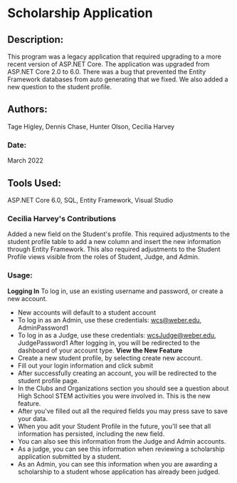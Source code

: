# Scholarship Application
## Description: 
This program was a legacy application that required upgrading to a more recent version of ASP.NET Core. 
The application was upgraded from ASP.NET Core 2.0 to 6.0.
There was a bug that prevented the Entity Framework databases from auto generating that we fixed. 
We also added a new question to the student profile.  
## Authors: 
Tage Higley,
Dennis Chase,
Hunter Olson,
Cecilia Harvey
### Date: 
March 2022
## Tools Used:
ASP.NET Core 6.0,
SQL,
Entity Framework,
Visual Studio
### Cecilia Harvey's Contributions
Added a new field on the Student's profile. This required adjustments to the student profile table to add a new column and insert the new information through Entity Framework. 
This also required adjustments to the Student Profile views visible from the roles of Student, Judge, and Admin. 
### Usage:
**Logging In**
To log in, use an existing username and password, or create a new account. 
- New accounts will default to a student account
- To log in as an Admin, use these credentials: wcs@weber.edu, AdminPassword1
- To log in as a Judge, use these credentials: wcsJudge@weber.edu, JudgePassword1
After logging in, you will be redirected to the dashboard of your account type. 
**View the New Feature**
- Create a new student profile, by selecting create new account. 
- Fill out your login information and click submit
- After successfully creating an account, you will be redirected to the student profile page. 
- In the Clubs and Organizations section you should see a question about High School STEM activities you were involved in. This is the new feature.
- After you've filled out all the required fields you may press save to save your data. 
- When you adit your Student Profile in the future, you'll see that all information has persisted, including the new field.
- You can also see this information from the Judge and Admin accounts. 
- As a judge, you can see this information when reviewing a scholarship application submitted by a student. 
- As an Admin, you can see this information when you are awarding a scholarship to a student whose application has already been judged. 
